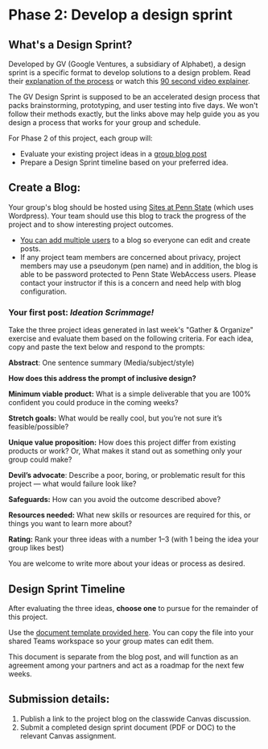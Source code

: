 # Phase 2: Develop a design sprint

## What's a Design Sprint?

Developed by GV \(Google Ventures, a subsidiary of Alphabet\), a design sprint is a specific format to develop solutions to a design problem. Read their [explanation of the process](https://www.thesprintbook.com/how) or watch this [90 second video explainer](https://www.youtube.com/watch?v=K2vSQPh6MCE). 

The GV Design Sprint is supposed to be an accelerated design process that packs brainstorming, prototyping, and user testing into five days. We won't follow their methods exactly, but the links above may help guide you as you design a process that works for your group and schedule.

For Phase 2 of this project, each group will:
- Evaluate your existing project ideas in a [group blog post](http://sites.psu.edu)
- Prepare a Design Sprint timeline based on your preferred idea.


## Create a Blog: 

Your group's blog should be hosted using [Sites at Penn State](http://sites.psu.edu) \(which uses Wordpress\). Your team should use this blog to track the progress of the project and to show interesting project outcomes.

* [You can add multiple users](https://www.wpbeginner.com/beginners-guide/how-to-add-new-users-and-authors-to-your-wordpress-blog/) to a blog so everyone can edit and create posts. 
* If any project team members are concerned about privacy, project members may use a pseudonym \(pen name\) and in addition, the blog is able to be password protected to Penn State WebAccess users. Please contact your instructor if this is a concern and need help with blog configuration.

### Your first post: *Ideation Scrimmage!*

Take the three project ideas generated in last week's "Gather & Organize" exercise and evaluate them based on the following criteria. For each idea, copy and paste the text below and respond to the prompts:

**Abstract**: One sentence summary (Media/subject/style)

**How does this address the prompt of inclusive design?**

**Minimum viable product:** What is a simple deliverable that you are 100% confident you could produce in the coming weeks?

**Stretch goals:** What would be really cool, but you’re not sure it’s feasible/possible?

**Unique value proposition:** How does this project differ from existing products or work? Or, What makes it stand out as something only your group could make?

**Devil’s advocate**: Describe a poor, boring, or problematic result for this project — what would failure look like? 

**Safeguards:** How can you avoid the outcome described above?

**Resources needed:** What new skills or resources are required for this, or things you want to learn more about?

**Rating:** Rank your three ideas with a number 1–3 \(with 1 being the idea your group likes best\) 

You are welcome to write more about your ideas or process as desired. 

## Design Sprint Timeline

After evaluating the three ideas, **choose one** to pursue for the remainder of this project. 

Use the [document template provided here](https://pennstateoffice365.sharepoint.com/:w:/s/SoVAOnlineFacultyHub/ETV8ePZvcPZIvLv4kAAUvO4BYxoaKWFAgurWBskB5RtA7g?e=sfERnN). You can copy the file into your shared Teams workspace so your group mates can edit them. 

This document is separate from the blog post, and will function as an agreement among your partners and act as a roadmap for the next few weeks. 


## Submission details:

1. Publish a link to the project blog on the classwide Canvas discussion.
2. Submit a completed design sprint document \(PDF or DOC\) to the relevant Canvas assignment. 



